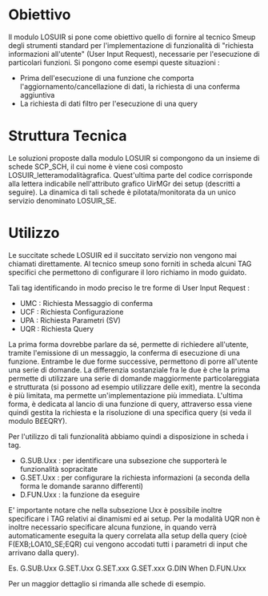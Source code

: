# Obiettivo
Il modulo LOSUIR si pone come obiettivo quello di fornire al tecnico Smeup degli strumenti standard per l'implementazione di funzionalità di "richiesta informazioni all'utente" (User Input Request), necessarie per l'esecuzione di particolari funzioni. Si pongono come esempi queste situazioni : 
* Prima dell'esecuzione di una funzione che comporta l'aggiornamento/cancellazione di dati, la richiesta di una conferma aggiuntiva
* La richiesta di dati filtro per l'esecuzione di una query

# Struttura Tecnica
Le soluzioni proposte dalla modulo LOSUIR si compongono da un insieme di schede SCP_SCH, il cui nome è viene così composto LOSUIR_letteramodalitàgrafica. Quest'ultima parte del codice corrisponde alla lettera indicabile nell'attributo grafico UirMGr dei setup (descritti a seguire).
La dinamica di tali schede è pilotata/monitorata da un unico servizio denominato LOSUIR_SE.

# Utilizzo
Le succitate schede LOSUIR ed il succitato servizio non vengono mai chiamati direttamente. Al tecnico smeup sono forniti in scheda alcuni TAG specifici che permettono di configurare il loro richiamo in modo guidato.

Tali tag identificando in modo preciso le tre forme di User Input Request : 
* UMC :  Richiesta Messaggio di conferma
* UCF :  Richiesta Configurazione
* UPA :  Richiesta Parametri (SV)
* UQR :  Richiesta Query

La prima forma dovrebbe parlare da sé, permette di richiedere all'utente, tramite l'emissione di un messaggio, la conferma di esecuzione di una funzione.
Entrambe le due forme successive, permettono di porre all'utente una serie di domande. La differenzia sostanziale fra le due è che la prima permette di utilizzare una serie di domande maggiormente particolareggiata e strutturata (si possono ad esempio utilizzare delle exit), mentre la seconda è più limitata, ma permette un'implementazione più immediata.
L'ultima forma, è dedicata al lancio di una funzione di query, attraverso essa viene quindi gestita la richiesta e la risoluzione di una specifica query (si veda il modulo B£EQRY).

Per l'utilizzo di tali funzionalità abbiamo quindi a disposizione in scheda i tag.

* G.SUB.Uxx  :  per identificare una subsezione che supporterà le funzionalità sopracitate
* G.SET.Uxx  :  per configurare la richiesta informazioni (a seconda della forma le domande saranno differenti)
* D.FUN.Uxx :  la funzione da eseguire

E' importante notare che nella subsezione Uxx è possibile inoltre specificare i TAG relativi ai dinamismi ed ai setup.
Per la modalità UQR non è inoltre necessario specificare alcuna funzione, in quando verrà automaticamente eseguita la query correlata alla setup della query (cioè F(EXB;LOA10_SE;EQR) cui vengono accodati tutti i parametri di input che arrivano dalla query).

Es.
G.SUB.Uxx
G.SET.Uxx
G.SET.xxx
G.SET.xxx
G.DIN When
D.FUN.Uxx

Per un maggior dettaglio si rimanda alle schede di esempio.

